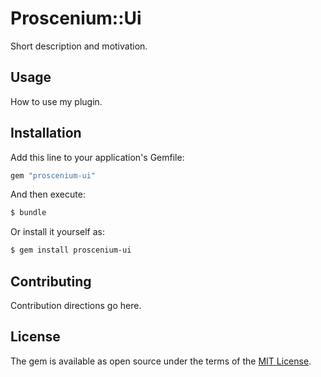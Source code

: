 # Proscenium::Ui
Short description and motivation.

## Usage
How to use my plugin.

## Installation
Add this line to your application's Gemfile:

```ruby
gem "proscenium-ui"
```

And then execute:
```bash
$ bundle
```

Or install it yourself as:
```bash
$ gem install proscenium-ui
```

## Contributing
Contribution directions go here.

## License
The gem is available as open source under the terms of the [MIT License](https://opensource.org/licenses/MIT).
